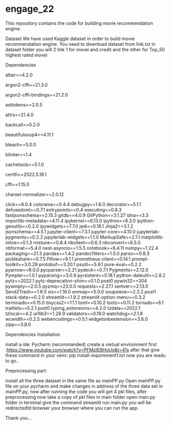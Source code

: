 # engage_22

This repository contains the code for building movie recommendation engine.

Dataset
 We have used Kaggle dataset in order to build movie recommendation engine.
 You need to download dataset from link.txt in dataset folder you will 2 link 1 for movei and credit and the other for Top_50 highest rated movei
 
 Dependencies
 
 altair==4.2.0
 
argon2-cffi==21.3.0

argon2-cffi-bindings==21.2.0

asttokens==2.0.5

attrs==21.4.0

backcall==0.2.0

beautifulsoup4==4.11.1

bleach==5.0.0

blinker==1.4

cachetools==5.1.0

certifi==2022.5.18.1

cffi==1.15.0

charset-normalizer==2.0.12

click==8.0.4
colorama==0.4.4
debugpy==1.6.0
decorator==5.1.1
defusedxml==0.7.1
entrypoints==0.4
executing==0.8.3
fastjsonschema==2.15.3
gitdb==4.0.9
GitPython==3.1.27
idna==3.3
importlib-metadata==4.11.4
ipykernel==6.13.0
ipython==8.3.0
ipython-genutils==0.2.0
ipywidgets==7.7.0
jedi==0.18.1
Jinja2==3.1.2
jsonschema==4.5.1
jupyter-client==7.3.1
jupyter-core==4.10.0
jupyterlab-pygments==0.2.2
jupyterlab-widgets==1.1.0
MarkupSafe==2.1.1
matplotlib-inline==0.1.3
mistune==0.8.4
nbclient==0.6.3
nbconvert==6.5.0
nbformat==5.4.0
nest-asyncio==1.5.5
notebook==6.4.11
numpy==1.22.4
packaging==21.3
pandas==1.4.2
pandocfilters==1.5.0
parso==0.8.3
pickleshare==0.7.5
Pillow==9.1.1
prometheus-client==0.14.1
prompt-toolkit==3.0.29
protobuf==3.20.1
psutil==5.9.1
pure-eval==0.2.2
pyarrow==8.0.0
pycparser==2.21
pydeck==0.7.1
Pygments==2.12.0
Pympler==1.0.1
pyparsing==3.0.9
pyrsistent==0.18.1
python-dateutil==2.8.2
pytz==2022.1
pytz-deprecation-shim==0.1.0.post0
pywin32==304
pywinpty==2.0.5
pyzmq==23.0.0
requests==2.27.1
semver==2.13.0
Send2Trash==1.8.0
six==1.16.0
smmap==5.0.0
soupsieve==2.3.2.post1
stack-data==0.2.0
streamlit==1.9.2
streamlit-option-menu==0.3.2
terminado==0.15.0
tinycss2==1.1.1
toml==0.10.2
toolz==0.11.2
tornado==6.1
traitlets==5.2.1.post0
typing_extensions==4.2.0
tzdata==2022.1
tzlocal==4.2
urllib3==1.26.9
validators==0.19.0
watchdog==2.1.8
wcwidth==0.2.5
webencodings==0.5.1
widgetsnbextension==3.6.0
zipp==3.8.0

Dependencies Installation

install a ide: Pycharm (recommanded)
create a vietual environment first :https://www.youtube.com/watch?v=PFMzIE8HoUo&t=41s 
after that give these command in your venv: pip install requirement1.txt
now you are readu to go..

Preprocessing part:

install all the three dataset in the same file as mainPP.py
Open mainPP.py file on your pycharm and make changes in address of the three data set in mainPP.py, now after running the code you will get 4 pkl files,
 after preprocessing now take a copy of pkl files in main folder
 open main.py folder in terminal give the command streamlit run main.py 
 you will be redirectedtd browser your browser where you can run the app.
 
 Thank you...
